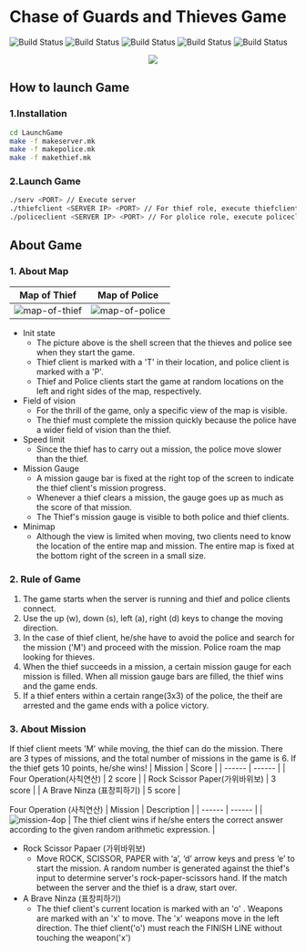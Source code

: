 # Chase of Guards and Thieves Game
![Build Status](https://img.shields.io/badge/-c-brightgreen)    ![Build Status](https://img.shields.io/badge/-shell-yellow) ![Build Status](https://img.shields.io/badge/-socket.h-lightgrey) ![Build Status](https://img.shields.io/badge/-pthread.h-lightgrey) ![Build Status](https://img.shields.io/badge/-ncurse.h-lightgrey)  
                                    <p align="center">
	<img src="https://user-images.githubusercontent.com/42794463/132095811-0c19d62f-1ab6-4b5d-a845-f3a25b5e2ff8.PNG"/>
</p>
                                    
                                 
## How to launch Game
### 1.Installation
```sh
cd LaunchGame
make -f makeserver.mk
make -f makepolice.mk
make -f makethief.mk
```
### 2.Launch Game
```sh
./serv <PORT> // Execute server
./thiefclient <SERVER IP> <PORT> // For thief role, execute thiefclient
./policeclient <SERVER IP> <PORT> // For plolice role, execute policeclient
```

## About Game
### 1. About Map
| Map of Thief | Map of Police |
| ------ | ------ |
| ![map-of-thief](https://user-images.githubusercontent.com/42794463/132094185-b79f7f4c-855a-4eee-8b77-b7ad1554b23e.png)  | ![map-of-police](https://user-images.githubusercontent.com/42794463/132094228-62f973a4-60aa-44bd-a245-87146d838147.png)  |
- Init state
  - The picture above is the shell screen that the thieves and police see when they start the game.
  - Thief client is marked with a 'T' in their location, and police client is marked with a 'P'.
  - Thief and Police clients start the game at random locations on the left and right sides of the map, respectively.
- Field of vision
  - For the thrill of the game, only a specific view of the map is visible.
  - The thief must complete the mission quickly because the police have a wider field of vision than the thief.
- Speed limit
  - Since the thief has to carry out a mission, the police move slower than the thief.
- Mission Gauge
  - A mission gauge bar is fixed at the right top of the screen to indicate the thief client's mission progress.
  - Whenever a thief clears a mission, the gauge goes up as much as the score of that mission.
  - The Thief's mission gauge is visible to both police and thief clients.
- Minimap
  - Although the view is limited when moving, two clients need to know the location of the entire map and mission. The entire map is fixed at the bottom right of the screen in a small size.

### 2. Rule of Game
1. The game starts when the server is running and thief and police clients connect.
2. Use the up (w), down (s), left (a), right (d) keys to change the moving direction.
3. In the case of thief client, he/she have to avoid the police and search for the mission ('M') and proceed with the mission. Police roam the map looking for thieves.
4. When the thief succeeds in a mission, a certain mission gauge for each mission is filled.
When all mission gauge bars are filled, the thief wins and the game ends.
5. If a thief enters within a certain range(3x3) of the police, the theif are arrested and the game ends with a police victory.

### 3. About Mission
If thief client meets 'M' while moving, the thief can do the mission. There are 3 types of missions, and the total number of missions in the game is 6. If the thief gets 10 points, he/she wins!
| Mission | Score |
| ------ | ------ |
| Four Operation(사칙연산) | 2 score |
| Rock Scissor Paper(가위바위보) | 3 score |
| A Brave Ninza (표창피하기) | 5 score |

Four Operation (사칙연산)
| Mission | Description |
| ------ | ------ |
|![mission-4op](https://user-images.githubusercontent.com/42794463/132095912-5f81ac53-dcc8-4774-98e7-837cf90b99c2.png) | The thief client wins if he/she enters the correct answer according to the given random arithmetic expression.  |
    
- Rock Scissor Papaer (가위바위보)
  - Move ROCK, SCISSOR, PAPER with ‘a’, ‘d’ arrow keys and press ‘e’ to start the mission. A random number is generated against the thief's input to determine server's rock-paper-scissors hand. If the match between the server and the thief is a draw, start over.
- A Brave Ninza (표창피하기)
  - The thief client's current location is marked with an 'o' . Weapons are marked with an 'x' to move. The 'x' weapons move in the left direction. The thief client('o') must reach the FINISH LINE without touching the weapon('x') 
